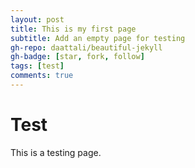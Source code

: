 ```yaml
---
layout: post
title: This is my first page
subtitle: Add an empty page for testing
gh-repo: daattali/beautiful-jekyll
gh-badge: [star, fork, follow]
tags: [test]
comments: true
---
```


# Test

This is a testing page.